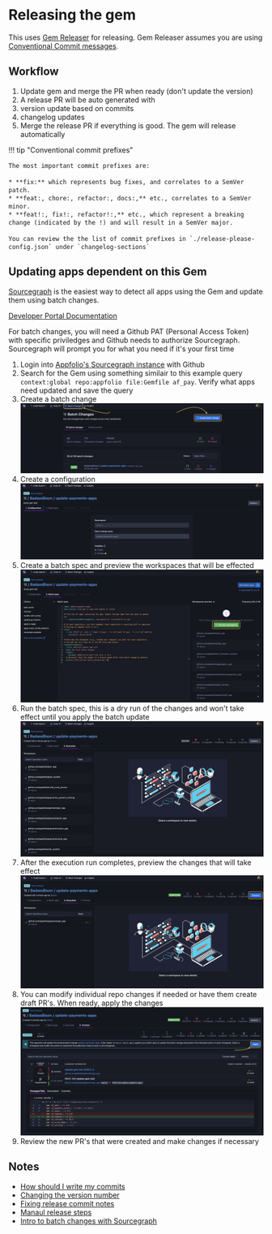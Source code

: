 # Releasing the gem

This uses [Gem Releaser](https://developer.appf.io/docs/default/Component/gem-releaser/) for releasing.
Gem Releaser assumes you are using [Conventional Commit messages](https://www.conventionalcommits.org/en/v1.0.0/).

## Workflow

1. Update gem and merge the PR when ready (don't update the version)
1. A release PR will be auto generated with
  1. version update based on commits
  1. changelog updates
1. Merge the release PR if everything is good. The gem will release automatically

!!! tip "Conventional commit prefixes"

    The most important commit prefixes are:

    * **fix:** which represents bug fixes, and correlates to a SemVer patch.
    * **feat:, chore:, refactor:, docs:,** etc., correlates to a SemVer minor.
    * **feat!:, fix!:, refactor!:,** etc., which represent a breaking change (indicated by the !) and will result in a SemVer major.

    You can review the the list of commit prefixes in `./release-please-config.json` under `changelog-sections`

## Updating apps dependent on this Gem

[Sourcegraph](https://docs.sourcegraph.com/) is the easiest way to detect all apps using the Gem and update them using batch changes.

[Developer Portal Documentation](https://developer.appf.io/docs/default/Resource/appfolio-software-development-guide/developer_guide/tools/sourcegraph/)

For batch changes, you will need a Github PAT (Personal Access Token) with specific priviledges and Github needs to authorize Sourcegraph. Sourcegraph will prompt you for what you need if it's your first time

1. Login into [Appfolio's Sourcegraph instance](https://sourcegraph.appf.io/) with Github
1. Search for the Gem using something similair to this example query `context:global repo:appfolio file:Gemfile af_pay`. Verify what apps need updated and save the query
1. Create a batch change ![Sourcegraph batch update](./assets/sourcegraph_batch_changes.png "Sourcegraph batch update")
1. Create a configuration ![Sourcegraph batch update configuration](./assets/sourcegraph_batch_config.png "Sourcegraph batch update configuration")
1. Create a batch spec and preview the workspaces that will be effected ![Sourcegraph batch spec](./assets/sourcegraph_batch_spec.png "Sourcegraph batch spec")
1. Run the batch spec, this is a dry run of the changes and won't take effect until you apply the batch update ![Sourcegraph run batch spec](./assets/sourcegraph_run_batch_spec.png "Sourcegraph run batch spec")
1. After the execution run completes, preview the changes that will take effect ![Sourcegraph preview batch updates](./assets/sourcegraph_preview.png "Sourcegraph preview batch updates")
1. You can modify individual repo changes if needed or have them create draft PR's. When ready, apply the changes ![Sourcegraph apply batch updateds](./assets/sourcegraph_apply.png "Sourcegraph apply batch updateds")
1. Review the new PR's that were created and make changes if necessary

## Notes

* [How should I write my commits](https://github.com/googleapis/release-please?tab=readme-ov-file#how-should-i-write-my-commits)
* [Changing the version number](https://github.com/googleapis/release-please?tab=readme-ov-file#how-do-i-change-the-version-number)
* [Fixing release commit notes](https://github.com/googleapis/release-please?tab=readme-ov-file#how-can-i-fix-release-notes)
* [Manaul release steps](https://developer.appf.io/docs/default/Resource/appfolio-software-development-guide/developer_guide/ruby_and_rails/rubygems-development/releasing-new-versions/)
* [Intro to batch changes with Sourcegraph](https://docs.sourcegraph.com/batch_changes/explanations/introduction_to_batch_changes)
